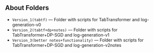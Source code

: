 ## About Folders

* `Version_1(tabtf)` — Folder with scripts for TabTransformer and log-generation-v0
* `Version_2(tabtf+dp+notes)` — Folder with scripts for TabTransformer+DP-SGD and log-generation-v1
* `Version_3(better notes+functionality)` — Folder with scripts for TabTransformer+DP-SGD and log-generation-v2notes

